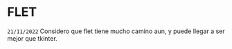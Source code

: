 # FLET

```21/11/2022``` Considero que flet tiene mucho camino aun, y puede llegar a ser mejor que tkinter.